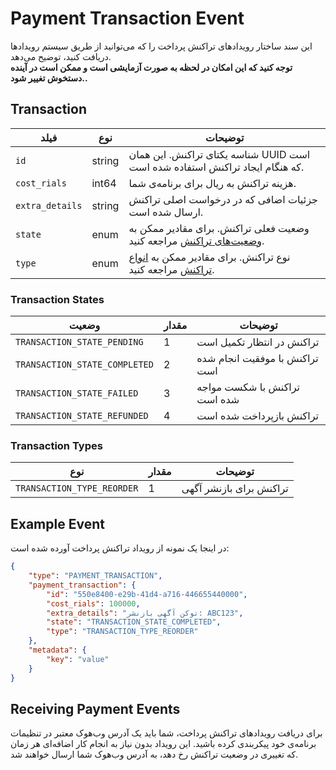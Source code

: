 # Payment Transaction Event

این سند ساختار رویدادهای تراکنش پرداخت را که می‌توانید از طریق سیستم رویدادها دریافت کنید، توضیح می‌دهد.
<br />
**توجه کنید که این امکان در لحظه به صورت آزمایشی است و ممکن است در آینده دستخوش تغییر شود..**

## Transaction

| فیلد            | نوع    | توضیحات                                                                                     |
|-----------------|--------|---------------------------------------------------------------------------------------------|
| `id`            | string | شناسه یکتای تراکنش. این همان UUID است که هنگام ایجاد تراکنش استفاده شده است.                |
| `cost_rials`    | int64  | هزینه تراکنش به ریال برای برنامه‌ی شما.                                                     |
| `extra_details` | string | جزئیات اضافی که در درخواست اصلی تراکنش ارسال شده است.                                       |
| `state`         | enum   | وضعیت فعلی تراکنش. برای مقادیر ممکن به [وضعیت‌های تراکنش](#transaction-states) مراجعه کنید. |
| `type`          | enum   | نوع تراکنش. برای مقادیر ممکن به [انواع تراکنش](#transaction-types) مراجعه کنید.             |

### Transaction States

| وضعیت                         | مقدار | توضیحات                        |
|-------------------------------|-------|--------------------------------|
| `TRANSACTION_STATE_PENDING`   | 1     | تراکنش در انتظار تکمیل است     |
| `TRANSACTION_STATE_COMPLETED` | 2     | تراکنش با موفقیت انجام شده است |
| `TRANSACTION_STATE_FAILED`    | 3     | تراکنش با شکست مواجه شده است   |
| `TRANSACTION_STATE_REFUNDED`  | 4     | تراکنش بازپرداخت شده است       |

### Transaction Types

| نوع                        | مقدار | توضیحات                 |
|----------------------------|-------|-------------------------|
| `TRANSACTION_TYPE_REORDER` | 1     | تراکنش برای بازنشر آگهی |

## Example Event

در اینجا یک نمونه از رویداد تراکنش پرداخت آورده شده است:

```json
{
    "type": "PAYMENT_TRANSACTION",
    "payment_transaction": {
        "id": "550e8400-e29b-41d4-a716-446655440000",
        "cost_rials": 100000,
        "extra_details": "توکن آگهی بازنشر: ABC123",
        "state": "TRANSACTION_STATE_COMPLETED",
        "type": "TRANSACTION_TYPE_REORDER"
    },
    "metadata": {
        "key": "value"
    }
}
```

## Receiving Payment Events

برای دریافت رویدادهای تراکنش پرداخت، شما باید یک آدرس وب‌هوک معتبر در تنظیمات برنامه‌ی خود پیکربندی کرده باشید. 
این رویداد بدون نیاز به انجام کار اضافه‌ای هر زمان که تغییری در وضعیت تراکنش رخ دهد، به آدرس وب‌هوک شما ارسال خواهند شد.

